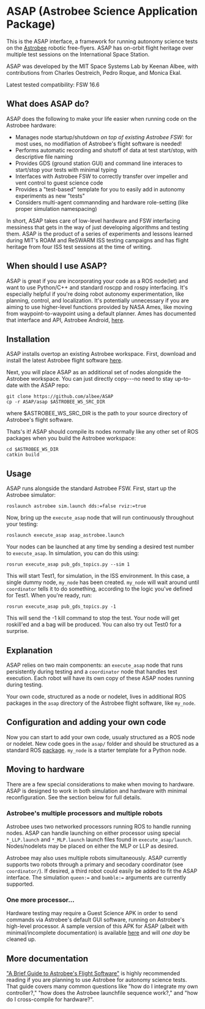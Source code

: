 # ASAP (Astrobee Science Application Package)
This is the ASAP interface, a framework for running autonomy science tests on the [Astrobee](https://github.com/nasa/astrobee) robotic free-flyers. ASAP has on-orbit flight heritage over multiple test sessions on the International Space Station.

ASAP was developed by the MIT Space Systems Lab by Keenan Albee, with contributions from Charles Oestreich, Pedro Roque, and Monica Ekal. 

Latest tested compatibility: FSW 16.6


## What does ASAP do?
ASAP does the following to make your life easier when running code on the Astrobee hardware:

- Manages node startup/shutdown *on top of existing Astrobee FSW*: for most uses, no modifiation of Astrobee's flight software is needed!
- Performs automatic recording and shutoff of data at test start/stop, with descriptive file naming
- Provides GDS (ground station GUI) and command line interaces to start/stop your tests with minimal typing
- Interfaces with Astrobee FSW to correctly transfer over impeller and vent control to guest science code
- Provides a "test-based" template for you to easily add in autonomy experiments as new "tests"
- Considers multi-agent commannding and hardware role-setting (like proper simulation namespacing)

In short, ASAP takes care of low-level hardware and FSW interfacing messiness that gets in the way of just developing algorithms and testing them. ASAP is the product of a series of experiments and lessons learned during MIT's ROAM and ReSWARM ISS testing campaigns and has flight heritage from four ISS test sessions at the time of writing.


## When should I use ASAP?
  ASAP is great if you are incorporating your code as a ROS node(let) and want to use Python/C++ and standard roscpp and rospy interfacing. It's especially helpful if you're doing robot autonomy experimentation, like planning, control, and localization. It's potentially unnecessary if you are aiming to use higher-level functions provided by NASA Ames, like moving from waypoint-to-waypoint using a default planner. Ames has documented that interface and API, Astrobee Android, [here](https://github.com/nasa/astrobee_android).


## Installation
ASAP installs overtop an existing Astrobee workspace. First, download and install the latest Astrobee flight software [here](https://github.com/nasa/astrobee).

Next, you will place ASAP as an additional set of nodes alongside the Astrobee workspace. You can just directly copy---no need to stay up-to-date with the ASAP repo:

```
git clone https://github.com/albee/ASAP
cp -r ASAP/asap $ASTROBEE_WS_SRC_DIR
```

where $ASTROBEE_WS_SRC_DIR is the path to your source directory of Astrobee's flight software.

Thats's it! ASAP should compile its nodes normally like any other set of ROS packages when you build the Astrobee workspace:

```
cd $ASTROBEE_WS_DIR
catkin build
```


## Usage
ASAP runs alongside the standard Astrobee FSW. First, start up the Astrobee simulator:

`roslaunch astrobee sim.launch dds:=false rviz:=true`

Now, bring up the `execute_asap` node that will run continuously throughout your testing:

`roslaunch execute_asap asap_astrobee.launch`

Your nodes can be launched at any time by sending a desired test number to `execute_asap`. In simulation, you can do this using:

`rosrun execute_asap pub_gds_topics.py --sim 1`

This will start Test1, for simulation, in the ISS environment. In this case, a single dummy node, `my_node` has been created. `my_node` will wait around until `coordinator` tells it to do something, according to the logic you've defined for Test1. When you're ready, run:

`rosrun execute_asap pub_gds_topics.py -1`

This will send the -1 kill command to stop the test. Your node will get roskill'ed and a bag will be produced. You can also try out Test0 for a surprise.


## Explanation
ASAP relies on two main components: an `execute_asap` node that runs persistently during testing and a `coordinator` node that handles test execution. Each robot will have its own copy of these ASAP nodes running during testing.

Your own code, structured as a node or nodelet, lives in additional ROS packages in the `asap` directory of the Astrobee flight software, like `my_node`.


## Configuration and adding your own code
Now you can start to add your own code, usualy structured as a ROS node or nodelet. New code goes in the `asap/` folder and should be structured as a standard ROS [package](http://wiki.ros.org/Packages#:~:text=A%20ROS%20package%20is%20simply,and%20the%20unit%20of%20release.). `my_node` is a starter template for a Python node.


## Moving to hardware
There are a few special considerations to make when moving to hardware. ASAP is designed to work in both simulation and hardware with minimal reconfiguration. See the section below for full details.


### Astrobee's multiple processors and multiple robots

Astrobee uses two networked processors running ROS to handle running nodes. ASAP can handle launching on either processor using special `*_LLP.launch` and `*_MLP.launch` launch files found in `execute_asap/launch`. Nodes/nodelets may be placed on either the MLP or LLP as desired.

Astrobee may also uses multiple robots simultaneously. ASAP currently supports two robots through a primary and secodary coordinator (see `coordinator/`). If desired, a third robot could easily be added to fit the ASAP interface. The simulation `queen:=` and `bumble:=` arguments are currently supported.

### One more processor...

Hardware testing may require a Guest Science APK in order to send commands via Astrobee's default GUI software, running on Astrobee's high-level processor. A sample version of this APK for ASAP (albeit with minimal/incomplete documentation) is available [here](https://github.com/albee/astrobee_android_td) and will *one day* be cleaned up.

## More documentation

["A Brief Guide to Astrobee's Flight Software"](https://github.com/albee/a-brief-guide-to-astrobee) is highly recommended reading if you are planning to use Astrobee for autonomy science tests. That guide covers many common questions like "how do I integrate my own controller?," "how does the Astrobee launchfile sequence work?," and "how do I cross-compile for hardware?".


